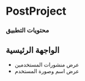 # PostProject


### محتويات التطبيق 

## الواجهة الرئيسية
- عرض منشورات المستخدمين 
- عرض اسم وصورة المستخدم 
